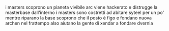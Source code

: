 i masters scoprono un pianeta vivibile
arc viene hackerato e distrugge la masterbase dall'interno
i masters sono costretti ad abitare syteel per un po' mentre riparano la base
scoprono che il posto è figo e fondano nuova archen nel frattempo
also aiutano la gente di xendar a fondare dvernia